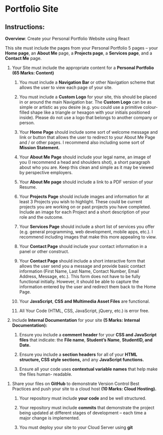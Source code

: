 # Portfolio Site

## Instructions:

**Overview**: Create your Personal Portfolio Website using React

This site must include the pages from your Personal Portfolio 5 pages
– your **Home page**, an **About Me** page, a **Projects page**, a
**Services page**, and a **Contact Me** page.

1.  Your Site must include the appropriate content for a **Personal
    Portfolio (65 Marks: Content)**

    1.  You must include a **Navigation Bar** or other Navigation scheme
        that allows the user to view each page of your site.

    2.  You must include a **Custom Logo** for your site, this should be
        placed in or around the main Navigation bar. The **Custom Logo**
        can be as simple or artistic as you desire (e.g. you could use a
        primitive colour-filled shape like a triangle or hexagon with
        your initials positioned inside). Please do not use a logo that
        belongs to another company or person.

    3.  Your **Home Page** should include some sort of welcome message
        and link or button that allows the user to redirect to your
        About Me Page and / or other pages. I recommend also including
        some sort of **Mission Statement.**

    4.  Your **About Me Page** should include your legal name, an image
        of you (I recommend a head and shoulders shot), a short
        paragraph about who you are. Keep this clean and simple as it
        may be viewed by perspective employers.

    5.  Your **About Me page** should include a link to a PDF version of
        your Resume.

    6.  Your **Projects Page** should include images and information for
        at least 3 Projects you wish to highlight. These could be
        current projects you are working on or past projects you have
        completed. Include an image for each Project and a short
        description of your role and the outcome.

    7.  Your **Services Page** should include a short list of services
        you offer (e.g. general programming, web development, mobile
        apps, etc.). I recommend including images that make this more
        appealing to view.

    8.  Your **Contact Page** should include your contact information in
        a panel or other construct.

    9.  Your **Contact Page** should include a short interactive form
        that allows the user send you a message and provide basic
        contact information (First Name, Last Name, Contact Number,
        Email Address, Message, etc.). This form does not have to be
        fully functional initially. However, it should be able to
        capture the information entered by the user and redirect them
        back to the Home Page.

    10. Your **JavaScript**, **CSS and Multimedia Asset Files** are
        functional.

    11. All Your Code (HTML, CSS, JavaScript, jQuery, etc.) is error
        free.

1.  Include **Internal Documentation** for your site **(5 Marks:
    Internal Documentation):**

    1.  Ensure you include a **comment header** for your **CSS and
        JavaScript files** that indicate: the **File name**, **Student’s Name**, **StudentID, and Date.**

    1.  Ensure you include a **section headers** for all of your **HTML structure, CSS style sections,** and any **JavaScript functions.**

    1.  Ensure all your code uses **contextual variable names** that help
    make the files human- readable.

<!-- -->

1.  Share your files on **GitHub** to demonstrate Version Control Best
    Practices and push your site to a cloud host **(10 Marks: Cloud
    Hosting).**

    1.  Your repository must include **your code** and be well
        structured.

    1.  Your repository must include **commits** that demonstrate the
        project being updated at different stages of development – each
        time a major change is implemented.

    1.  You must deploy your site to your Cloud Server using **git**
